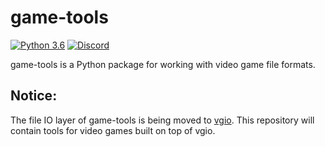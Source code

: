 # game-tools

[![Python 3.6](https://img.shields.io/badge/python-3.6-blue.svg)]() [![Discord](https://img.shields.io/badge/discord-chat-7289DA.svg)](https://discord.gg/KvwmdXA)

game-tools is a Python package for working with video game file formats.

## Notice:
The file IO layer of game-tools is being moved to [vgio](https://github.com/joshuaskelly/vgio). This repository will contain tools for video games built on top of vgio.
